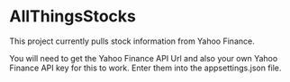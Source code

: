 # AllThingsStocks
This project currently pulls stock information from Yahoo Finance.

You will need to get the Yahoo Finance API Url and also your own Yahoo Finance API key for this to work.  Enter them into the appsettings.json file.
